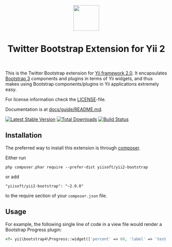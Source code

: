 <p align="center">
    <a href="http://getbootstrap.com/" target="_blank" rel="external">
        <img src="https://v4-alpha.getbootstrap.com/assets/brand/bootstrap-solid.svg" height="80px">
    </a>
    <h1 align="center">Twitter Bootstrap Extension for Yii 2</h1>
    <br>
</p>

This is the Twitter Bootstrap extension for [Yii framework 2.0](http://www.yiiframework.com). It encapsulates [Bootstrap 3](http://getbootstrap.com/) components
and plugins in terms of Yii widgets, and thus makes using Bootstrap components/plugins
in Yii applications extremely easy.

For license information check the [LICENSE](LICENSE.md)-file.

Documentation is at [docs/guide/README.md](docs/guide/README.md).

[![Latest Stable Version](https://poser.pugx.org/yiisoft/yii2-bootstrap/v/stable.png)](https://packagist.org/packages/yiisoft/yii2-bootstrap)
[![Total Downloads](https://poser.pugx.org/yiisoft/yii2-bootstrap/downloads.png)](https://packagist.org/packages/yiisoft/yii2-bootstrap)
[![Build Status](https://github.com/yiisoft/yii2-bootstrap/workflows/build/badge.svg)](https://github.com/yiisoft/yii2-bootstrap/actions)


Installation
------------

The preferred way to install this extension is through [composer](http://getcomposer.org/download/).

Either run

```
php composer.phar require --prefer-dist yiisoft/yii2-bootstrap
```

or add

```
"yiisoft/yii2-bootstrap": "~2.0.0"
```

to the require section of your `composer.json` file.

Usage
----

For example, the following
single line of code in a view file would render a Bootstrap Progress plugin:

```php
<?= yii\bootstrap4\Progress::widget(['percent' => 60, 'label' => 'test']) ?>
```
